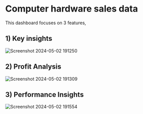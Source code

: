 
# Computer hardware sales data
This dashboard focuses on 3 features,

## 1) Key insights
![Screenshot 2024-05-02 191250](https://github.com/Abhiram-koppuravuri/PowerBI_report/assets/121746477/2d443fe1-b9b2-4e99-8f89-bd29c7e3c2c9)

## 2) Profit Analysis
![Screenshot 2024-05-02 191309](https://github.com/Abhiram-koppuravuri/PowerBI_report/assets/121746477/0387aee6-96b0-4aa9-8fae-7c5fe14eca25)

## 3) Performance Insights
![Screenshot 2024-05-02 191554](https://github.com/Abhiram-koppuravuri/PowerBI_report/assets/121746477/34c4a373-c30e-41bf-b624-cae4ef432263)
